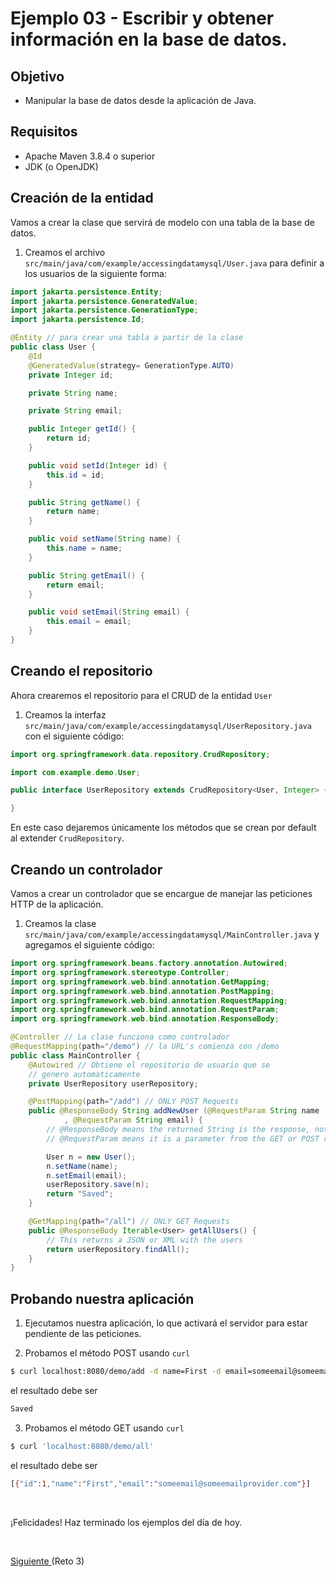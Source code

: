 # Ejemplo 03 - Escribir y obtener información en la base de datos.

## Objetivo

- Manipular la base de datos desde la aplicación de Java.

## Requisitos

- Apache Maven 3.8.4 o superior
- JDK (o OpenJDK)

## Creación de la entidad

Vamos a crear la clase que servirá de modelo con una tabla de la base de datos.

1. Creamos el archivo `src/main/java/com/example/accessingdatamysql/User.java` para definir a los usuarios de la siguiente forma:

```java
import jakarta.persistence.Entity;
import jakarta.persistence.GeneratedValue;
import jakarta.persistence.GenerationType;
import jakarta.persistence.Id;

@Entity // para crear una tabla a partir de la clase
public class User {
    @Id
    @GeneratedValue(strategy= GenerationType.AUTO)
    private Integer id;

    private String name;

    private String email;

    public Integer getId() {
        return id;
    }

    public void setId(Integer id) {
        this.id = id;
    }

    public String getName() {
        return name;
    }

    public void setName(String name) {
        this.name = name;
    }

    public String getEmail() {
        return email;
    }

    public void setEmail(String email) {
        this.email = email;
    }
}
```

## Creando el repositorio

Ahora crearemos el repositorio para el CRUD de la entidad `User`

1. Creamos la interfaz `src/main/java/com/example/accessingdatamysql/UserRepository.java` con el siguiente código:

```java
import org.springframework.data.repository.CrudRepository;

import com.example.demo.User;

public interface UserRepository extends CrudRepository<User, Integer> {

}
```

En este caso dejaremos únicamente los métodos que se crean por default al extender `CrudRepository`.

## Creando un controlador 

Vamos a crear un controlador que se encargue de manejar las peticiones HTTP de la aplicación.

1. Creamos la clase `src/main/java/com/example/accessingdatamysql/MainController.java` y agregamos el siguiente código:

```java
import org.springframework.beans.factory.annotation.Autowired;
import org.springframework.stereotype.Controller;
import org.springframework.web.bind.annotation.GetMapping;
import org.springframework.web.bind.annotation.PostMapping;
import org.springframework.web.bind.annotation.RequestMapping;
import org.springframework.web.bind.annotation.RequestParam;
import org.springframework.web.bind.annotation.ResponseBody;

@Controller // La clase funciona como controlador
@RequestMapping(path="/demo") // la URL's comienza con /demo 
public class MainController {
    @Autowired // Obtiene el repositorio de usuario que se 
    // genero automaticamente
    private UserRepository userRepository;

    @PostMapping(path="/add") // ONLY POST Requests
    public @ResponseBody String addNewUser (@RequestParam String name
            , @RequestParam String email) {
        // @ResponseBody means the returned String is the response, not a view name
        // @RequestParam means it is a parameter from the GET or POST request

        User n = new User();
        n.setName(name);
        n.setEmail(email);
        userRepository.save(n);
        return "Saved";
    }

    @GetMapping(path="/all") // ONLY GET Requests
    public @ResponseBody Iterable<User> getAllUsers() {
        // This returns a JSON or XML with the users
        return userRepository.findAll();
    }
}
```

## Probando nuestra aplicación 

1. Ejecutamos nuestra aplicación, lo que activará el servidor para estar pendiente de las peticiones.

2. Probamos el método POST usando `curl`

```bash
$ curl localhost:8080/demo/add -d name=First -d email=someemail@someemailprovider.com
``` 

el resultado debe ser
 
```bash
Saved
```

3. Probamos el método GET usando `curl`

```bash
$ curl 'localhost:8080/demo/all'
``` 

el resultado debe ser
 
```bash
[{"id":1,"name":"First","email":"someemail@someemailprovider.com"}]
```

<br/>

¡Felicidades! Haz terminado los ejemplos del día de hoy.

<br/>

[Siguiente ](../Reto-03/Readme.md)(Reto 3)